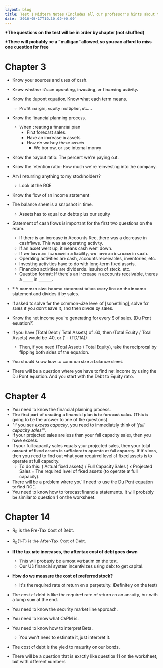 ```yaml
---
layout: blog
title: Test 1 Midterm Notes (Includes all our professor's hints about the exam)
date: '2018-09-27T16:20:05-06:00'
---
```

**\*The questions on the test will be in order by chapter (not shuffled)**

**\*There will probably be a "mulligan" allowed, so you can afford to miss one question for free.**

# Chapter 3

* Know your sources and uses of cash. 
* Know whether it's an operating, investing, or financing activity.
* Know the dupont equation. Know what each term means.
  * Profit margin, equity multiplier, etc...
* Know the financial planning process.
  * When creating a financial plan
    * First forecast sales.
    * Have an increase in assets
    * How do we buy those assets
      * We borrow, or use internal money
* Know the payout ratio: The percent we're paying out.
* Know the retention ratio: How much we're reinvesting into the company.
* Am I returning anything to my stockholders?
  * Look at the ROE

* Know the flow of an income statement
* The balance sheet is a snapshot in time.
  * Assets has to equal our debts plus our equity
* Statement of cash flows is important for the first two questions on the exam.
  * If there is an increase in Accounts Rec, there was a decrease in cashflows. This was an operating activity.
  * If an asset went up, it means cash went down.
  * If we have an increase in a liability, we have an increase in cash. 
  * Operating activities are cash, accounts receivables, inventories, etc.
  * Investing activities have to do with long-term fixed assets. 
  * Financing activities are dividends, issuing of stock, etc.
  * Question format: If there's an increase in accounts receivable, theres a \_\_\_\_\_ in \_\_\_\_\___.
* \* A common size income statement takes every line on the income statement and divides it by sales.
* If asked to solve for the common-size level of \[something], solve for sales if you don't have it, and then divide by sales.
* Know the net income you're generating for every $ of sales. (Du Pont equation?)
* If you have (Total Debt / Total Assets) of .60, then (Total Equity / Total Assets) would be .40, or (1 - (TD/TA))
  * Then, if you need (Total Assets / Total Equity), take the reciprocal by flipping both sides of the equation.
* You should know how to common size a balance sheet.
* There will be a question where you have to find net income by using the Du Pont equation. And you start with the Debt to Equity ratio. 

# Chapter 4

* You need to know the financial planning process.
* The first part of creating a financial plan is to forecast sales. (This is going to be the answer to one of the questions)
* "If you see _excess capacity_, you need to immediately think of '_full capacity sales_'".
* If your projected sales are less than your full capacity sales, then you have excess. 
* If your full capacity sales equals your projected sales, then your total amount of fixed assets is sufficient to operate at full capacity. If it's less, then you need to find out what your required level of fixed assets is to operate at full capacity.
  * To do this: ( Actual fixed assets) / Full Capacity Sales ) x Projected Sales = The required level of fixed assets (to operate at full capacity).
* There will be a problem where you'll need to use the Du Pont equation to find ROE.
* You need to know how to forecast financial statements. It will probably be similar to question 1 on the worksheet.

# Chapter 14

* R<sub>D</sub> is the Pre-Tax Cost of Debt.
* R<sub>D</sub>(1-T) is the After-Tax Cost of Debt.
* **If the tax rate increases, the after tax cost of debt goes down**
  * This will probably be almost verbatim on the test.
  * Our US financial system incentivizes using debt to get capital.
* **How do we measure the cost of preferred stock?**
  * It's the required rate of return on a perpetuity. (Definitely on the test)

* The cost of debt is like the required rate of return on an annuity, but with a lump sum at the end. 
* You need to know the security market line approach. 
* You need to know what CAPM is.
* You need to know how to interpret Beta.
  * You won't need to estimate it, just interpret it.
* The cost of debt is the yield to maturity on our bonds. 
* There will be a question that is exactly like question 11 on the worksheet, but with different numbers.
